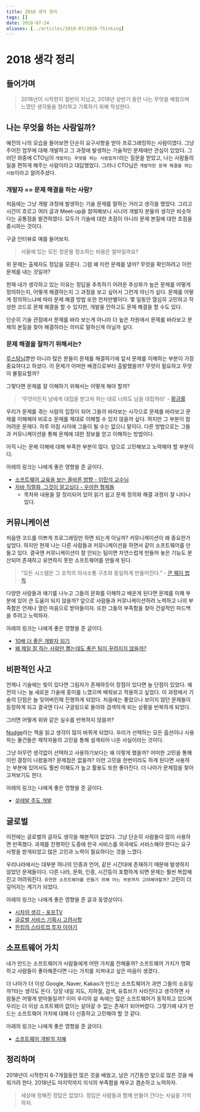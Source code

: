 ```yaml
---
title: 2018 생각 정리
tags: []
date: 2018-07-24
aliases: [../articles/2018-07/2018-Thinking]
---
```

# 2018 생각 정리
## 들어가며
> 2018년이 시작한지 절반이 지났고, 2018년 상반기 동안 나는 무엇을 배웠으며 느꼈던 생각들을 정리하고 기록하기 위해 작성한다.

## 나는 무엇을 하는 사람일까?
예전의 나의 모습을 돌아보면 단순히 요구사항을 받아 프로그래밍하는 사람이였다. 그냥 주어진 업무에 대해 개발하고 그 과정에 발생하는 기술적인 문제에만 관심이 있었다. 그러던 와중에 CTO님이 `개발자는 무엇을 하는 사람일까?`라는 질문을 받았고, 나는 사람들의 일을 편하게 해주는 사람이라고 대답했었다.
그러나 CTO님은 `개발자란 문제 해결을 하는 사람`이라고 알려주셨다.

### 개발자 == 문제 해결을 하는 사람?
처음에는 그냥 개발 과정에 발생하는 기술 문제를 말하는 거라고 생각을 했었다. 그리고 시간이 흐르고 여러 글과 Meet-up을 참여해보니 시니어 개발자 분들의 생각은 비슷하다는 공통점을 발견하였다. 모두가 기술에 대한 초점이 아니라 문제 본질에 대한 초점을 중시하는 것이다.

구글 인터뷰로 예를 들어보자.

> 서울에 있는 모든 창문을 청소하는 비용은 얼마일까요?

위 문제는 출제자도 정답을 모른다. 그럼 왜 이런 문제를 낼까? 무엇을 확인하려고 이런 문제를 내는 것일까?

현재 내가 생각하고 있는 이유는 정답을 추측하기 어려운 추상화가 높은 문제를 어떻게 정의하는지, 어떻게 해결하는지 그 과정을 보고 싶어서 그런게 아닌가 싶다.
문제를 어떻게 정의하느냐에 따라 문제 해결 방법 또한 천차만별이다. 몇 일동안 열심히 고민하고 작성한 코드로 문제 해결을 할 수 있지만, 개발을 안하고도 문제 해결을 할 수도 있다.

단순히 기술 관점에서 문제를 바라 보는게 아니라 더 높은 차원에서 문제를 바라보고 문제의 본질을 찾아 해결하라는 의미로 말하신게 아닐까 싶다.

### 문제 해결을 잘하기 위해서는?
[루스탐님](http://rusyasoft.github.io/)뿐만 아니라 많은 분들이 문제를 해결하기에 앞서 문제를 이해하는 부분이 가장 중요하다고 하셨다. 이 문제가 어떠한 배경으로부터 출발했을까? 무엇이 필요하고 무엇이 불필요할까?

그렇다면 문제를 잘 이해하기 위해서는 어떻게 해야 할까?

> '무엇이든지 남에게 대접을 받고자 하는 대로 너희도 남을 대접하라' - [황금률](https://en.wikipedia.org/wiki/Golden_Rule)

우리가 문제를 겪는 사람의 입장이 되어 그들의 바라보는 시각으로 문제를 바라보고 문제를 이해해야 비로소 문제를 제대로 이해할 수 있지 않을까 싶다.
하지만 그 부분이 참 어려운 문제다. 하루 아침 사이에 그들이 될 수는 없으니 말이다. 다른 방법으로는 그들과 커뮤니케이션을 통해 문제에 대한 정보를 얻고 이해하는 방법이다.

아직 나는 문제 이해에 대해 부족한 부분이 많다. 앞으로 고민해보고 노력해야 할 부분이다.

아래의 링크는 나에게 좋은 영향을 준 글이다.
- [소프트웨어 교육을 보는 올바른 방향 - 이민석 교수님](http://hl1itj.tistory.com/179?category=327157)
- [자바 직렬화, 그것이 알고싶다 - 우아한 형제들](http://woowabros.github.io/experience/2017/10/17/java-serialize.html)
  - 목차와 내용을 잘 정리되어 있어 읽기 쉽고 문제 정의와 해결 과정이 잘 나타나 있다.


## 커뮤니케이션
처음엔 코드를 이쁘게 프로그래밍만 하면 되는게 아닐까? 커뮤니케이션이 왜 중요한가 싶었다. 하지만 현재 나는 다른 사람들과 커뮤니케이션을 하면서 같이 소프트웨어를 만들고 있다.
결국엔 커뮤니케이션이 잘 안되는 팀이면 자연스럽게 만들어 놓은 기능도 분산되어 존재하고 유연하지 못한 소프트웨어를 만들게 된다.

> “모든 시스템은 그 조직의 의사소통 구조와 동일하게 만들어진다.” - [콘 웨이 법칙](https://en.wikipedia.org/wiki/Conway%27s_law)

다양한 사람들과 얘기를 나누고 그들의 문화를 이해하고 배운게 된다면 문제를 이해 부분에 있어 큰 도움이 되지 않을까?
앞으로 사람들과 커뮤니케이션하려 노력하고 나의 부족함은 언제나 열린 마음으로 받아들이자. 또한 그들의 부족함을 찾아 건설적인 피드백을 주려고 노력하자.

아래의 링크는 나에게 좋은 영향을 준 글이다.
- [10배 더 좋은 개발자 되기](http://muchtrans.com/10xdeveloper.html)
- [왜 제일 잘 하는 사람만 뽑는데도 좋은 팀이 꾸려지지 않을까?](http://newspeppermint.com/2018/02/05/bestpeopleleastresults/)

## 비판적인 사고
언제나 기술에는 빛이 있다면 그림자가 존재하듯이 장점이 있다면 늘 단점이 있었다. 예전의 나는 늘 새로운 기술에 흥미를 느꼈으며 배워보고 적용하고 싶었다. 이 과정에서 기술의 단점은 늘 잊어버린채 진행하게 되었다.
처음에는 좋았으나 보이지 않던 문제들이 등장하게 되고 결국엔 다시 구글링으로 돌아와 검색하게 되는 상황을 반복하게 되었다.

그러면 어떻게 위와 같은 실수를 반복하지 않을까?

[Nudge](http://www.aladin.co.kr/shop/wproduct.aspx?ItemId=3587535)라는 책을 읽고 생각이 많이 바뀌게 되었다. 우리가 선택하는 모든 옵션이나 사용하는 물건들은 제작자들의 고민을 통해 설계되어 나온 사실이라는 것이다.

그냥 아무런 생각없이 선택하고 사용하기보다는 왜 이렇게 했을까? 어떠한 고민을 통해 이런 결정이 나왔을까? 문제점은 없을까? 이런 고민을 한번이라도 하게 된다면 사용하는 부분에 있어서도 훨씬 이해도가 높고 활용도 또한 좋아진다. 더 나아가 문제점을 찾아 고쳐보기도 한다.

아래의 링크는 나에게 좋은 영향을 준 글이다.
- [설레발 주도 개발](https://lazygyu.net/blog/hype_driven_development)

## 글로벌
이전에는 글로벌의 글자도 생각을 해본적이 없었다. 그냥 단순히 사람들이 많이 사용하면 만족했다. 과제를 진행하던 도중에 한국 서비스를 외국에도 서비스해야 한다는 요구사항을 받게되었고 많은 고민과 노력이 필요하다는 것을 느꼈다.

우리나라에서는 대부분 하나의 인종과 언어, 같은 시간대에 존재하기 때문에 발생하지 않았던 문제들이다. 다른 나라, 문화, 인종, 시간등이 포함하게 되면 문제는 훨씬 복잡해진고 어려워진다.
`유연한 소프트웨어를 만들기 위해 어느 부분까지 고려해야할까?` 고민이 더 깊어지는 계기가 되었다.

아래의 링크는 나에게 좋은 영향을 준 글과 동영상이다.
- [시차의 생김 - 포프TV](https://youtu.be/f-rI8CLClBE)
- [글로벌 서비스 기획시 고려사항](https://germweapon.tistory.com/341)
- [한킴의 스타트업 투자 이야기](https://www.facebook.com/tyzapzi/videos/424709564670717/)

## 소프트웨어 가치
내가 만드는 소프트웨어가 사람들에게 어떤 가치를 전해줄까? 소프트웨어 가치가 명확하고 사람들이 좋아해준다면 나는 가치를 지켜내고 싶은 마음이 생겼다.

더 나아가 더 이상 Google, Naver, Kakao가 만드는 소프트웨어가 과연 그들의 소유일까?라는 생각도 든다. 당장 내일 지도, 지하철, 검색, 유튜브가 사라진다고 생각하면 사람들은 어떻게 받아들일까?
이미 우리의 삶 속에는 많은 소프트웨어가 동작하고 있으며 우리는 더 이상 소프트웨어 없이는 살아갈 수 없는 존재가 되어버렸다. 그렇기에 내가 만드는 소프트웨어 가치에 대해 더 신중하고 고민해야 할 것 같다.

아래의 링크는 나에게 좋은 영향을 준 글이다.
- [소프트웨어 개발의 지혜](https://brunch.co.kr/@springboot/35)


## 정리하며
2018년이 시작한지 6-7개월동안 많은 것을 배웠고, 남은 기간동안 앞으로 많은 것을 배워가려 한다. 2018년도 마지막까지 지식의 부족함을 채우고 겸손하고 노력하자.

> 세상에 정해진 정답은 없었다. 정답은 사람들과 함께 만들어 간다는 사실을 기억하자.


